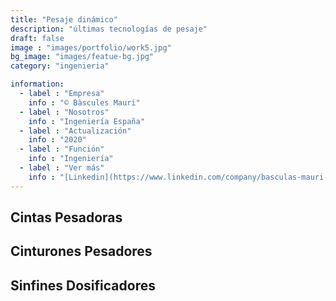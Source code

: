 ```yaml
---
title: "Pesaje dinámico"
description: "últimas tecnologías de pesaje"
draft: false
image : "images/portfolio/work5.jpg"
bg_image: "images/featue-bg.jpg"
category: "ingenieria"

information:
  - label : "Empresa"
    info : "© Bàscules Mauri"
  - label : "Nosotros"
    info : "Ingeniería España"
  - label : "Actualización"
    info : "2020"
  - label : "Función"
    info : "Ingeniería"
  - label : "Ver más"
    info : "[Linkedin](https://www.linkedin.com/company/basculas-mauri-sl)"
---
```


## Cintas Pesadoras
## Cinturones Pesadores
## Sinfines Dosificadores
